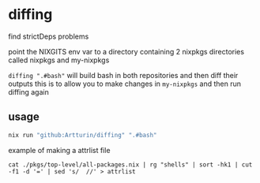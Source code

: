 # diffing
find strictDeps problems


point the NIXGITS env var to a directory containing 2 nixpkgs directories called nixpkgs and my-nixpkgs

`diffing ".#bash"`
will build bash in both repositories and then diff their outputs
this is to allow you to make changes in `my-nixpkgs` and then run diffing again


## usage
```bash
nix run "github:Artturin/diffing" ".#bash"
```

example of making a attrlist file

```
cat ./pkgs/top-level/all-packages.nix | rg "shells" | sort -hk1 | cut -f1 -d '=' | sed 's/  //' > attrlist
```
